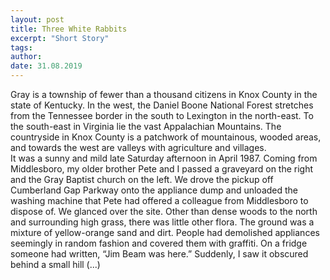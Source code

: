 ```yaml
---
layout: post
title: Three White Rabbits
excerpt: "Short Story"
tags:
author:
date: 31.08.2019
---
```


Gray is a township of fewer than a thousand citizens in Knox County in the state of Kentucky. In the west, the Daniel Boone National Forest stretches from the Tennessee border in the south to Lexington in the north-east. To the south-east in Virginia lie the vast Appalachian Mountains. The countryside in Knox County is a patchwork of mountainous, wooded areas, and towards the west are valleys with agriculture and villages.  
It was a sunny and mild late Saturday afternoon in April 1987. Coming from Middlesboro, my older brother Pete and I passed a graveyard on the right and the Gray Baptist church on the left. We drove the pickup off Cumberland Gap Parkway onto the appliance dump and unloaded the washing machine that Pete had offered a colleague from Middlesboro to dispose of. We glanced over the site. Other than dense woods to the north and surrounding high grass, there was little other flora. The ground was a mixture of yellow-orange sand and dirt. People had demolished appliances seemingly in random fashion and covered them with graffiti. On a fridge someone had written, “Jim Beam was here.” Suddenly, I saw it obscured behind a small hill (...)